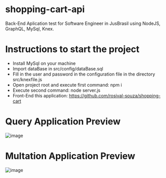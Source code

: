 # shopping-cart-api
Back-End Aplication test for Software Engineer in JusBrasil using NodeJS, GraphQL, MySql, Knex.

# Instructions to start the project
* Install MySql on your machine
* Import dataBase in src/config/dataBase.sql
* Fill in the user and password in the configuration file in the directory src/knexfile.js
* Open project root and execute first command: npm i 
* Execute second command: node server.js
* Front-End this application: https://github.com/rosival-souza/shopping-cart

# Query Application Preview
![image](https://user-images.githubusercontent.com/25927724/120257706-12565580-c267-11eb-9a97-99443eb12558.png)

# Multation Application Preview
![image](https://user-images.githubusercontent.com/25927724/120257896-7a0ca080-c267-11eb-8b4c-0988fbcc2398.png)

